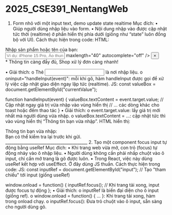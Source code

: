 # 2025_CSE391_NentangWeb
1. Form nhỏ với một input text, demo update state realtime
Mục đích:
•	Giúp người dùng nhập liệu vào form.
•	Nội dung nhập vào được cập nhật tức thời (realtime) ở phần hiển thị phía dưới (giống như “state” luôn đồng bộ với UI).
Cách thực hiện trong code:
HTML:
<form class="order-form" autocomplete="off" onsubmit="return false;">
  <label class="input-label" for="input">Nhập sản phẩm hoặc tên của bạn:</label>
  <div class="input-wrap">
    <input
      id="input"
      type="text"
      placeholder="Ví dụ: iPhone 15 Pro, Áo thun nam, Nguyễn Văn A..."
      oninput="handleInput(event)"      <!-- Sự kiện giúp cập nhật state realtime -->
      maxlength="40"
      autocomplete="off"
    />
    <button type="button" class="btn-clear" title="Xóa" onclick="clearInput()">×</button>
  </div>
  <div class="input-hint">* Thông tin càng đầy đủ, Shop xử lý đơn càng nhanh!</div>
</form>
•	Giải thích:
o	Thẻ <input> là nơi nhập liệu.
o	oninput="handleInput(event)": mỗi khi gõ, hàm handleInput được gọi để xử lý việc cập nhật giao diện ngay lập tức (realtime).
JS:
const valueBox = document.getElementById("currentValue");

function handleInput(event) {
  valueBox.textContent = event.target.value; // Cập nhật ngay giá trị vừa nhập vào vùng hiển thị
  // ... các dòng khác cho toast hoặc đếm thao tác
}
•	Giải thích:
o	event.target.value: lấy giá trị mới nhất mà người dùng vừa nhập.
o	valueBox.textContent = ...: cập nhật tức thì vào vùng hiển thị “Thông tin bạn vừa nhập”.
HTML hiển thị:
<div class="result-group">
  <div class="result-label">Thông tin bạn vừa nhập:</div>
  <div class="result-value" id="currentValue"></div> <!-- sẽ được cập nhật realtime -->
  <div class="result-desc">Bạn có thể kiểm tra lại trước khi gửi.</div>
</div>
________________________________________
2. Tạo một component focus input tự động bằng useRef
Mục đích:
•	Khi trang web vừa mở, con trỏ (focus) tự động nhảy vào ô nhập liệu.
•	Người dùng không cần phải nhấp chuột vào ô input, chỉ cần mở trang là gõ được luôn.
•	Trong React, việc này dùng useRef kết hợp với useEffect. Ở đây dùng JS thuần.
Cách thực hiện trong code:
JS:
const inputRef = document.getElementById("input"); // Tạo "tham chiếu" tới input (giống useRef)

window.onload = function() {
  inputRef.focus(); // Khi trang tải xong, input được focus tự động
};
•	Giải thích:
o	inputRef là biến đại diện cho ô input (giống ref).
o	window.onload = function() { ... }: Khi trang tải xong, hàm trong onload chạy.
o	inputRef.focus(): Đưa trỏ chuột vào ô input, sẵn sàng cho người dùng gõ.

